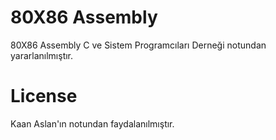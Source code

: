 # 80X86 Assembly

80X86 Assembly C ve Sistem Programcıları Derneği notundan yararlanılmıştır.

# License

Kaan Aslan'ın notundan faydalanılmıştır.